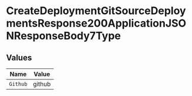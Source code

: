 # CreateDeploymentGitSourceDeploymentsResponse200ApplicationJSONResponseBody7Type


## Values

| Name     | Value    |
| -------- | -------- |
| `Github` | github   |
